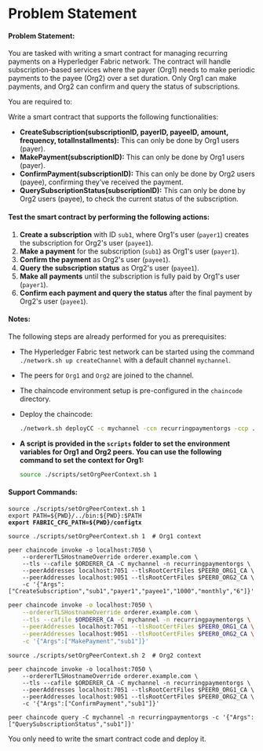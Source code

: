 # Problem Statement

#### **Problem Statement:**

You are tasked with writing a smart contract for managing recurring payments on a Hyperledger Fabric network. The contract will handle subscription-based services where the payer (Org1) needs to make periodic payments to the payee (Org2) over a set duration. Only Org1 can make payments, and Org2 can confirm and query the status of subscriptions.

You are required to:

Write a smart contract that supports the following functionalities:

* **CreateSubscription(subscriptionID, payerID, payeeID, amount, frequency, totalInstallments):** This can only be done by Org1 users (payer).
* **MakePayment(subscriptionID):** This can only be done by Org1 users (payer).
* **ConfirmPayment(subscriptionID):** This can only be done by Org2 users (payee), confirming they’ve received the payment.
* **QuerySubscriptionStatus(subscriptionID):** This can only be done by Org2 users (payee), to check the current status of the subscription.

#### **Test the smart contract by performing the following actions:**

1. **Create a subscription** with ID `sub1`, where Org1's user (`payer1`) creates the subscription for Org2's user (`payee1`).
2. **Make a payment** for the subscription (`sub1`) as Org1's user (`payer1`).
3. **Confirm the payment** as Org2's user (`payee1`).
4. **Query the subscription status** as Org2's user (`payee1`).
5. **Make all payments** until the subscription is fully paid by Org1's user (`payer1`).
6. **Confirm each payment and query the status** after the final payment by Org2's user (`payee1`).

#### Notes:

The following steps are already performed for you as prerequisites:

* The Hyperledger Fabric test network can be started using the command `./network.sh up createChannel` with a default channel `mychannel`.
* The peers for `Org1` and `Org2` are joined to the channel.
* The chaincode environment setup is pre-configured in the `chaincode` directory.
*   Deploy the chaincode:

    ```bash
    ./network.sh deployCC -c mychannel -ccn recurringpaymentorgs -ccp ../chaincode -ccl go
    ```
*   **A script is provided in the `scripts` folder to set the environment variables for Org1 and Org2 peers. You can use the following command to set the context for Org1:**

    ```bash
    source ./scripts/setOrgPeerContext.sh 1
    ```

#### Support Commands:&#x20;

<pre><code>source ./scripts/setOrgPeerContext.sh 1
export PATH=${PWD}/../bin:${PWD}:$PATH
<strong>export FABRIC_CFG_PATH=${PWD}/configtx
</strong></code></pre>

```
source ./scripts/setOrgPeerContext.sh 1  # Org1 context

peer chaincode invoke -o localhost:7050 \
    --ordererTLSHostnameOverride orderer.example.com \
    --tls --cafile $ORDERER_CA -C mychannel -n recurringpaymentorgs \
    --peerAddresses localhost:7051 --tlsRootCertFiles $PEER0_ORG1_CA \
    --peerAddresses localhost:9051 --tlsRootCertFiles $PEER0_ORG2_CA \
    -c '{"Args":["CreateSubscription","sub1","payer1","payee1","1000","monthly","6"]}'
```

```sh
peer chaincode invoke -o localhost:7050 \
    --ordererTLSHostnameOverride orderer.example.com \
    --tls --cafile $ORDERER_CA -C mychannel -n recurringpaymentorgs \
    --peerAddresses localhost:7051 --tlsRootCertFiles $PEER0_ORG1_CA \
    --peerAddresses localhost:9051 --tlsRootCertFiles $PEER0_ORG2_CA \
    -c '{"Args":["MakePayment","sub1"]}'

```

```
source ./scripts/setOrgPeerContext.sh 2  # Org2 context

peer chaincode invoke -o localhost:7050 \
    --ordererTLSHostnameOverride orderer.example.com \
    --tls --cafile $ORDERER_CA -C mychannel -n recurringpaymentorgs \
    --peerAddresses localhost:7051 --tlsRootCertFiles $PEER0_ORG1_CA \
    --peerAddresses localhost:9051 --tlsRootCertFiles $PEER0_ORG2_CA \
    -c '{"Args":["ConfirmPayment","sub1"]}'

```

```
peer chaincode query -C mychannel -n recurringpaymentorgs -c '{"Args":["QuerySubscriptionStatus","sub1"]}'
```

You only need to write the smart contract code and deploy it.

